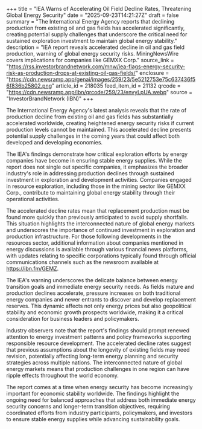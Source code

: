 +++
title = "IEA Warns of Accelerating Oil Field Decline Rates, Threatening Global Energy Security"
date = "2025-09-23T14:21:27Z"
draft = false
summary = "The International Energy Agency reports that declining production from existing oil and gas fields has accelerated significantly, creating potential supply challenges that underscore the critical need for sustained exploration investment to maintain global energy stability."
description = "IEA report reveals accelerated decline in oil and gas field production, warning of global energy security risks. MiningNewsWire covers implications for companies like GEMXX Corp."
source_link = "https://rss.investorbrandnetwork.com/mnw/iea-flags-energy-security-risk-as-production-drops-at-existing-oil-gas-fields/"
enclosure = "https://cdn.newsramp.app/genai/images/259/23/5e5212753e75c637436f56f836b25802.png"
article_id = 218035
feed_item_id = 21132
qrcode = "https://cdn.newsramp.app/ibn/qrcode/259/23/envyLpUA.webp"
source = "InvestorBrandNetwork (IBN)"
+++

<p>The International Energy Agency's latest analysis reveals that the rate of production decline from existing oil and gas fields has substantially accelerated worldwide, creating heightened energy security risks if current production levels cannot be maintained. This accelerated decline presents potential supply challenges in the coming years that could affect both developed and developing economies.</p><p>The IEA's findings demonstrate how critical exploration efforts by energy companies have become in ensuring stable energy supplies. While the report does not single out specific companies, it emphasizes the broader industry's role in addressing production declines through sustained investment in exploration and development activities. Companies engaged in resource exploration, including those in the mining sector like GEMXX Corp., contribute to maintaining global energy stability through their operational activities.</p><p>The accelerated decline rates mean that replacement production must be found more quickly than previously anticipated to avoid supply shortfalls. This situation highlights the interconnected nature of global energy markets and underscores the importance of continued investment in exploration and production infrastructure. For those following developments in the resources sector, additional information about companies mentioned in energy discussions is available through various financial news platforms, with updates relating to specific corporations typically found through official communications channels such as the newsroom available at <a href="https://ibn.fm/GEMZ" rel="nofollow" target="_blank">https://ibn.fm/GEMZ</a>.</p><p>The IEA's warning underscores the delicate balance between energy transition goals and immediate energy security needs. As fields mature and production declines accelerate, pressure increases on both traditional energy companies and newer entrants to discover and develop replacement reserves. This dynamic affects not only energy prices but also geopolitical stability and economic growth prospects worldwide, making it a critical consideration for business leaders and policymakers.</p><p>Industry observers note that the report's findings should prompt renewed attention to energy investment patterns and policy frameworks supporting responsible resource development. The accelerated decline rates suggest that previous assumptions about the longevity of existing fields may need revision, potentially affecting long-term energy planning and security strategies across multiple nations. The interconnected nature of global energy markets means that production challenges in one region can have ripple effects throughout the world economy.</p><p>The report comes at a time when energy security has become increasingly important for economic stability worldwide. The findings highlight the ongoing need for balanced approaches that address both immediate energy security concerns and longer-term transition objectives, requiring coordinated efforts from industry participants, policymakers, and investors to ensure stable energy supplies while advancing sustainability goals.</p>